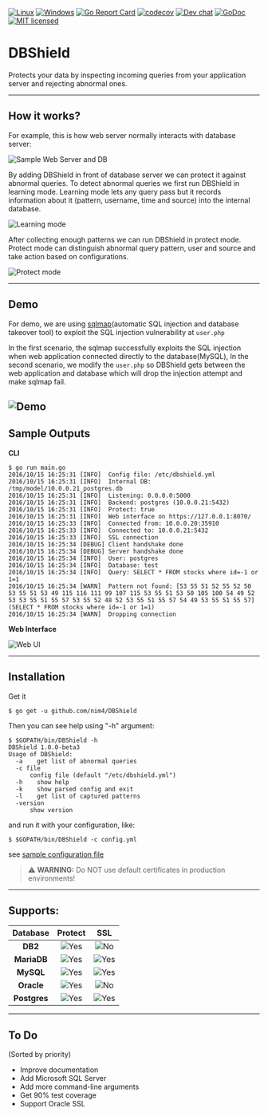 [![Linux](https://travis-ci.org/nim4/DBShield.svg?branch=master "Linux")](https://travis-ci.org/nim4/DBShield)
[![Windows](https://ci.appveyor.com/api/projects/status/github/nim4/DBShield?branch=master&svg=true "Windows")](https://ci.appveyor.com/project/nim4/DBShield/branch/master)
[![Go Report Card](https://goreportcard.com/badge/github.com/nim4/DBShield)](https://goreportcard.com/report/github.com/nim4/DBShield)
[![codecov](https://codecov.io/gh/nim4/DBShield/branch/master/graph/badge.svg)](https://codecov.io/gh/nim4/DBShield)
[![Dev chat](https://img.shields.io/badge/gitter-chat-20cc20.svg "Dev chat")](https://gitter.im/DBShield/Lobby)
[![GoDoc](https://godoc.org/github.com/nim4/DBShield?status.svg)](https://godoc.org/github.com/nim4/DBShield)
[![MIT licensed](https://img.shields.io/badge/license-MIT-blue.svg)](https://raw.githubusercontent.com/nim4/DBShield/master/LICENSE)
# DBShield

Protects your data by inspecting incoming queries from your application server and rejecting abnormal ones.


---
## How it works?

For example, this is how web server normally interacts with database server:

![Sample Web Server and DB](https://raw.githubusercontent.com/nim4/DBShield/master/misc/how_01.png)

By adding DBShield in front of database server we can protect it against abnormal queries. To detect abnormal queries we first run DBShield in learning mode. Learning mode lets any query pass but it records information about it (pattern, username, time and source) into the internal database.

![Learning mode](https://raw.githubusercontent.com/nim4/DBShield/master/misc/how_02.png)


After collecting enough patterns we can run DBShield in protect mode. Protect mode can distinguish abnormal query pattern, user and source and take action based on configurations.

![Protect mode](https://raw.githubusercontent.com/nim4/DBShield/master/misc/how_03.png)

---
## Demo
For demo, we are using [sqlmap](https://github.com/sqlmapproject/sqlmap)(automatic SQL injection and database takeover tool) to exploit the SQL injection vulnerability at `user.php`

In the first scenario, the sqlmap successfully exploits the SQL injection when web application connected directly to the database(MySQL), In the second scenario, we modify the `user.php` so DBShield gets between the web application and database which will drop the injection attempt and make sqlmap fail.

![Demo](misc/demo.gif)
---

## Sample Outputs

**CLI**

```
$ go run main.go
2016/10/15 16:25:31 [INFO]  Config file: /etc/dbshield.yml
2016/10/15 16:25:31 [INFO]  Internal DB: /tmp/model/10.0.0.21_postgres.db
2016/10/15 16:25:31 [INFO]  Listening: 0.0.0.0:5000
2016/10/15 16:25:31 [INFO]  Backend: postgres (10.0.0.21:5432)
2016/10/15 16:25:31 [INFO]  Protect: true
2016/10/15 16:25:31 [INFO]  Web interface on https://127.0.0.1:8070/
2016/10/15 16:25:33 [INFO]  Connected from: 10.0.0.20:35910
2016/10/15 16:25:33 [INFO]  Connected to: 10.0.0.21:5432
2016/10/15 16:25:33 [INFO]  SSL connection
2016/10/15 16:25:34 [DEBUG] Client handshake done
2016/10/15 16:25:34 [DEBUG] Server handshake done
2016/10/15 16:25:34 [INFO]  User: postgres
2016/10/15 16:25:34 [INFO]  Database: test
2016/10/15 16:25:34 [INFO]  Query: SELECT * FROM stocks where id=-1 or 1=1
2016/10/15 16:25:34 [WARN]  Pattern not found: [53 55 51 52 55 52 50 53 55 51 53 49 115 116 111 99 107 115 53 55 51 53 50 105 100 54 49 52 53 53 55 51 55 57 53 55 52 48 52 53 55 51 55 57 54 49 53 55 51 55 57] (SELECT * FROM stocks where id=-1 or 1=1)
2016/10/15 16:25:34 [WARN]  Dropping connection
```


**Web Interface**

![Web UI](https://raw.githubusercontent.com/nim4/DBShield/master/misc/graph.png)

---
## Installation

Get it
```
$ go get -u github.com/nim4/DBShield
```

Then you can see help using "-h" argument:
```
$ $GOPATH/bin/DBShield -h
DBShield 1.0.0-beta3
Usage of DBShield:
  -a	get list of abnormal queries
  -c file
      config file (default "/etc/dbshield.yml")
  -h	show help
  -k	show parsed config and exit
  -l	get list of captured patterns
  -version
      show version
```

and run it with your configuration, like:
```
$ $GOPATH/bin/DBShield -c config.yml
```
see [sample configuration  file](https://github.com/nim4/DBShield/blob/master/conf/dbshield.yml)


>:warning: **WARNING:**
> Do NOT use default certificates in production environments!


---
## Supports:

| Database     | Protect | SSL |
|:------------:|:-------:|:---:|
| **DB2**   | ![Yes][YesImg] | ![No][NoImg]  |
| **MariaDB**  | ![Yes][YesImg] | ![Yes][YesImg] |
| **MySQL**    | ![Yes][YesImg] | ![Yes][YesImg] |
| **Oracle**   | ![Yes][YesImg] | ![No][NoImg]  |
| **Postgres** | ![Yes][YesImg] | ![Yes][YesImg] |

---
## To Do

(Sorted by priority)

 - Improve documentation
 - Add Microsoft SQL Server
 - Add more command-line arguments
 - Get 90% test coverage
 - Support Oracle SSL

 [YesImg]: https://raw.githubusercontent.com/nim4/DBShield/master/misc/yes.png
 [NoImg]: https://raw.githubusercontent.com/nim4/DBShield/master/misc/no.png
